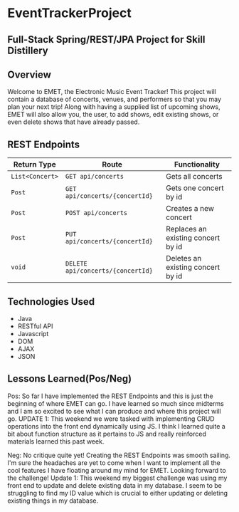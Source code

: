 # EventTrackerProject

## Full-Stack Spring/REST/JPA Project for Skill Distillery

## Overview
Welcome to EMET, the Electronic Music Event Tracker! This project will contain a
database of concerts, venues, and performers so that you may plan your next trip!
Along with having a supplied list of upcoming shows, EMET will also allow you, the
user, to add shows, edit existing shows, or even delete shows that have already passed.

## REST Endpoints

| Return Type   | Route                 | Functionality                  |
|---------------|-----------------------|--------------------------------|
| `List<Concert>`  |`GET api/concerts`        | Gets all concerts                 |
| `Post`        |`GET api/concerts/{concertId}`   | Gets one concert by id            |
| `Post`        |`POST api/concerts`       | Creates a new concert             |
| `Post`        |`PUT api/concerts/{concertId}`   | Replaces an existing concert by id|
| `void`        |`DELETE api/concerts/{concertId}`| Deletes an existing concert by id |

## Technologies Used
- Java
- RESTful API
- Javascript
- DOM
- AJAX
- JSON

## Lessons Learned(Pos/Neg)
Pos: So far I have implemented the REST Endpoints and this is just the beginning
of where EMET can go. I have learned so much since midterms and I am so excited to
see what I can produce and where this project will go.
UPDATE 1: This weekend we were tasked with implementing CRUD operations into the front end
dynamically using JS. I think I learned quite a bit about function structure as it pertains
to JS and really reinforced materials learned this past week.

Neg: No critique quite yet! Creating the REST Endpoints was smooth sailing. I'm sure
the headaches are yet to come when I want to implement all the cool features I have
floating around my mind for EMET. Looking forward to the challenge!
Update 1: This weekend my biggest challenge was using my front end to update and delete
existing data in my database. I seem to be struggling to find my ID value which is crucial
to either updating or deleting existing things in my database.  
